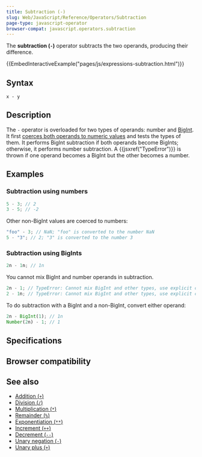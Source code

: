 ```yaml
---
title: Subtraction (-)
slug: Web/JavaScript/Reference/Operators/Subtraction
page-type: javascript-operator
browser-compat: javascript.operators.subtraction
---
```




The **subtraction (`-`)** operator subtracts the two operands, producing their difference.

{{EmbedInteractiveExample("pages/js/expressions-subtraction.html")}}

## Syntax

```js-nolint
x - y
```

## Description

The `-` operator is overloaded for two types of operands: number and [BigInt](/Web/JavaScript/Reference/Global_Objects/BigInt). It first [coerces both operands to numeric values](/Web/JavaScript/Data_structures#numeric_coercion) and tests the types of them. It performs BigInt subtraction if both operands become BigInts; otherwise, it performs number subtraction. A {{jsxref("TypeError")}} is thrown if one operand becomes a BigInt but the other becomes a number.

## Examples

### Subtraction using numbers

```js
5 - 3; // 2
3 - 5; // -2
```

Other non-BigInt values are coerced to numbers:

```js
"foo" - 3; // NaN; "foo" is converted to the number NaN
5 - "3"; // 2; "3" is converted to the number 3
```

### Subtraction using BigInts

```js
2n - 1n; // 1n
```

You cannot mix BigInt and number operands in subtraction.

```js example-bad
2n - 1; // TypeError: Cannot mix BigInt and other types, use explicit conversions
2 - 1n; // TypeError: Cannot mix BigInt and other types, use explicit conversions
```

To do subtraction with a BigInt and a non-BigInt, convert either operand:

```js
2n - BigInt(1); // 1n
Number(2n) - 1; // 1
```

## Specifications



## Browser compatibility



## See also

- [Addition (`+`)](/Web/JavaScript/Reference/Operators/Addition)
- [Division (`/`)](/Web/JavaScript/Reference/Operators/Division)
- [Multiplication (`*`)](/Web/JavaScript/Reference/Operators/Multiplication)
- [Remainder (`%`)](/Web/JavaScript/Reference/Operators/Remainder)
- [Exponentiation (`**`)](/Web/JavaScript/Reference/Operators/Exponentiation)
- [Increment (`++`)](/Web/JavaScript/Reference/Operators/Increment)
- [Decrement (`--`)](/Web/JavaScript/Reference/Operators/Decrement)
- [Unary negation (`-`)](/Web/JavaScript/Reference/Operators/Unary_negation)
- [Unary plus (`+`)](/Web/JavaScript/Reference/Operators/Unary_plus)
